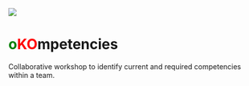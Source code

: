![](./resources/pictures/kompetencies.png)

# <span style="color:green;">o</span><span style="color:red;">KO</span>mpetencies

Collaborative workshop to identify current and required competencies within a team.

